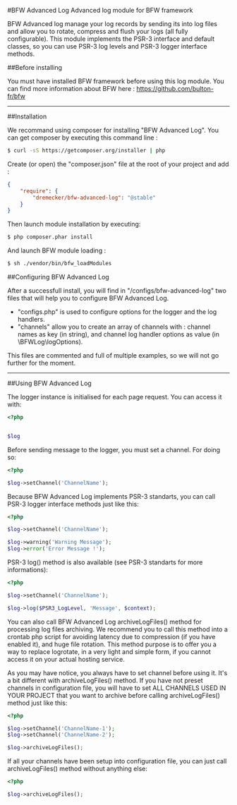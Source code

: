 #BFW Advanced Log
Advanced log module for BFW framework

BFW Advanced log manage your log records by sending its into log files and allow you to rotate, compress and flush your logs (all fully configurable).
This module implements the PSR-3 interface and default classes, so you can use PSR-3 log levels and PSR-3 logger interface methods. 

##Before installing

You must have installed BFW framework before using this log module. You can find more information about BFW here : https://github.com/bulton-fr/bfw

---

##Installation

We recommand using composer for installing "BFW Advanced Log". You can get composer by executing this command line :
```bash
$ curl -sS https://getcomposer.org/installer | php
```

Create (or open) the "composer.json" file at the root of your project and add :
```json
{
    "require": {
        "dremecker/bfw-advanced-log": "@stable"
    }
}
```

Then launch module installation by executing:
```bash
$ php composer.phar install
```

And launch BFW module loading :
```bash
$ sh ./vendor/bin/bfw_loadModules
```


##Configuring BFW Advanced Log

After a successfull install, you will find in "/configs/bfw-advanced-log" two files that will help you to configure BFW Advanced Log. 
- "configs.php" is used to configure options for the logger and the log handlers.
- "channels" allow you to create an array of channels with : channel names as key (in string), and channel log handler options as value (in \BFWLog\logOptions).

This files are commented and full of multiple examples, so we will not go further for the moment.


---

##Using BFW Advanced Log

The logger instance is initialised for each page request. You can access it with:
```php
<?php


$log
```

Before sending message to the logger, you must set a channel. For doing so:
```php
<?php

$log->setChannel('ChannelName');
```

Because BFW Advanced Log implements PSR-3 standarts, you can call PSR-3 logger interface methods just like this:
```php
<?php

$log->setChannel('ChannelName');

$log->warning('Warning Message');
$log->error('Error Message !');
```

PSR-3 log() method is also available (see PSR-3 standarts for more informations):
```php
<?php

$log->setChannel('ChannelName');

$log->log($PSR3_LogLevel, 'Message', $context);
```

You can also call BFW Advanced Log archiveLogFiles() method for processing log files archiving. We recommend you to call this method into a crontab php script for avoiding latency due to compression (if you have enabled it), and huge file rotation. This method purpose is to offer you a way to replace logrotate, in a very light and simple form, if you cannot access it on your actual hosting service.

As you may have notice, you always have to set channel before using it. It's a bit different with archiveLogFiles() method. If you have not preset channels in configuration file, you will have to set ALL CHANNELS USED IN YOUR PROJECT that you want to archive before calling archiveLogFiles() method just like this:
```php
<?php

$log->setChannel('ChannelName-1');
$log->setChannel('ChannelName-2');

$log->archiveLogFiles();
```

If all your channels have been setup into configuration file, you can just call archiveLogFiles() method without anything else:
```php
<?php

$log->archiveLogFiles();
```